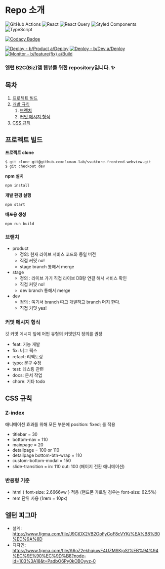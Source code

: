 # Repo 소개

![GitHub Actions](https://img.shields.io/badge/github%20actions-%232671E5.svg?style=for-the-badge&logo=githubactions&logoColor=white) ![React](https://img.shields.io/badge/react-%2320232a.svg?style=for-the-badge&logo=react&logoColor=%2361DAFB) ![React Query](https://img.shields.io/badge/-React%20Query-FF4154?style=for-the-badge&logo=react%20query&logoColor=white) ![Styled Components](https://img.shields.io/badge/styled--components-DB7093?style=for-the-badge&logo=styled-components&logoColor=white) ![TypeScript](https://img.shields.io/badge/typescript-%23007ACC.svg?style=for-the-badge&logo=typescript&logoColor=white)

[![Codacy Badge](https://app.codacy.com/project/badge/Grade/e645e2d89e6d4a418f199e543c336332)](https://www.codacy.com?utm_source=github.com&utm_medium=referral&utm_content=dev-lumanlab/eltern-mobile-web&utm_campaign=Badge_Grade)

[![Deploy - b/Product a/Deploy](https://github.com/dev-lumanlab/eltern-mobile-web/actions/workflows/deploy-product.yml/badge.svg)](https://github.com/dev-lumanlab/eltern-mobile-web/actions/workflows/deploy-product.yml) [![Deploy - b/Dev a/Deploy](https://github.com/dev-lumanlab/eltern-mobile-web-biz/actions/workflows/deploy-dev.yml/badge.svg)](https://github.com/dev-lumanlab/eltern-mobile-web-biz/actions/workflows/deploy-dev.yml) [![Monitor - b/feature(fix) a/Build](https://github.com/dev-lumanlab/eltern-mobile-web-biz/actions/workflows/monitor-feat-fix.yml/badge.svg)](https://github.com/dev-lumanlab/eltern-mobile-web-biz/actions/workflows/monitor-feat-fix.yml)

### 엘턴 B2C(Biz)앱 웹뷰를 위한 repository입니다. ✨

## 목차

1. [프로젝트 빌드](#how-to-use)
2. [개발 규칙](#dev-rules)
   1. [브랜치](#branch)
   2. [커밋 메시지 형식](#commit)
3. [CSS 규칙](#css)

## 프로젝트 빌드 <a name="how-to-use"></a>

**프로젝트 clone**

```
$ git clone git@github.com:luman-lab/ssuktore-frontend-webview.git
$ git checkout dev
```

**npm 설치**

```
npm install
```

**개발 환경 실행**

```
npm start
```

**배포용 생성**

```
npm run build
```

### 브랜치 <a name="branch"></a>

- product
  - 정의: 현재 라이브 서비스 코드와 동일 버전
  - 직접 커밋 no!
  - stage branch 통해서 merge
- stage
  - 정의 : 라이브 가기 직접 라이브 DB랑 연결 해서 서비스 확인
  - 직접 커밋 no!
  - dev branch 통해서 merge
- dev
  - 정의 : 여기서 branch 따고 개발하고 branch 머지 한다.
  - 직접 커밋 yes!

### 커밋 메시지 형식 <a name="commit"></a>

깃 커밋 메시지 앞에 어떤 유형의 커밋인지 정의를 권장

- feat: 기능 개발
- fix: 버그 픽스
- refact: 리팩토링
- typo: 문구 수정
- test: 테스링 관련
- docs: 문서 작업
- chore: 기타 todo

## CSS 규칙<a name="css"></a>

### Z-index

애니메이션 효과를 위해 모든 부분에 position: fixed; 를 적용

- titlebar = 30
- bottom-nav = 110
- mainpage = 20
- detailpage = 100 or 110
- detailpage bottom-btn-wrap = 110
- custom-bottom-modal = 150
- slide-transition = in: 110 out: 100 (페이지 전환 애니메이션)

### 반응형 기준

- html { font-size: 2.6666vw } 적용 (핸드폰 가로일 경우는 font-size: 62.5%)
- rem 단위 사용 (1rem = 10px)

## 엘턴 피그마

- 설계: https://www.figma.com/file/J9CtDX2VB2OoFyCoF8cVYK/%EA%B8%B0%ED%9A%8D
- 디자인: https://www.figma.com/file/A6oZ2ekhqiuwF4UZMSKjoS/%EB%94%94%EC%9E%90%EC%9D%B8?node-id=103%3A18&t=PadbO6Py0kOBOyvz-0
